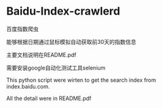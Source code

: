 # Baidu-Index-crawlerd
百度指数爬虫

能够根据日期通过鼠标模拟自动获取前30天的指数信息

主要文档说明在README.pdf

需要安装google自动化测试工具selenium


This python script were wirten to get the search index from index.baidu.com.

All the detail were in README.pdf


